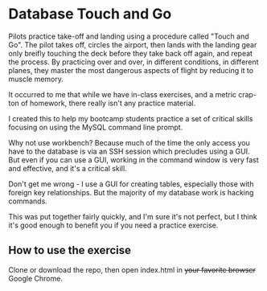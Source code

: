 # Database Touch and Go

Pilots practice take-off and landing using a procedure called "Touch and Go".  The pilot takes off, circles the airport, then lands with the landing gear only breifly touching the deck before they take back off again, and repeat the process.  By practicing over and over, in different conditions, in different planes, they master the most dangerous aspects of flight by reducing it to muscle memory.

It occurred to me that while we have in-class exercises, and a metric crap-ton of homework, there really isn't any practice material.

I created this to help my bootcamp students practice a set of critical skills focusing on using the MySQL command line prompt.

Why not use workbench?  Because much of the time the only access you have to the database is via an SSH session which precludes using a GUI.  But even if you can use a GUI, working in the command window is very fast and effective, and it's a critical skill.

Don't get me wrong - I use a GUI for creating tables, especially those with foreign key relationships.  But the majority of my database work is hacking commands.

This was put together fairly quickly, and I'm sure it's not perfect, but I think it's good enough to benefit you if you need a practice exercise.

## How to use the exercise

Clone or download the repo, then open index.html in ~~your favorite browser~~ Google Chrome.